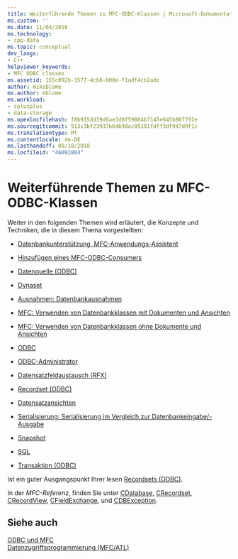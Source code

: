 ```yaml
---
title: Weiterführende Themen zu MFC-ODBC-Klassen | Microsoft-Dokumentation
ms.custom: ''
ms.date: 11/04/2016
ms.technology:
- cpp-data
ms.topic: conceptual
dev_langs:
- C++
helpviewer_keywords:
- MFC ODBC classes
ms.assetid: 155c092b-3577-4cb8-b00e-f1adf4cb2adc
author: mikeblome
ms.author: mblome
ms.workload:
- cplusplus
- data-storage
ms.openlocfilehash: f8b935dd39d6ae3d0f59804b7145e845b807792e
ms.sourcegitcommit: 913c3bf23937b64b90ac05181fdff3df947d9f1c
ms.translationtype: MT
ms.contentlocale: de-DE
ms.lasthandoff: 09/18/2018
ms.locfileid: "46093804"
---
```

# <a name="further-reading-about-the-mfc-odbc-classes"></a>Weiterführende Themen zu MFC-ODBC-Klassen

Weiter in den folgenden Themen wird erläutert, die Konzepte und Techniken, die in diesem Thema vorgestellten:  
  
- [Datenbankunterstützung, MFC-Anwendungs-Assistent](../../mfc/reference/database-support-mfc-application-wizard.md)  
  
- [Hinzufügen eines MFC-ODBC-Consumers](../../mfc/reference/adding-an-mfc-odbc-consumer.md)  
  
- [Datenquelle (ODBC)](../../data/odbc/data-source-odbc.md)  
  
- [Dynaset](../../data/odbc/dynaset.md)  
  
- [Ausnahmen: Datenbankausnahmen](../../mfc/exceptions-database-exceptions.md)  
  
- [MFC: Verwenden von Datenbankklassen mit Dokumenten und Ansichten](../../data/mfc-using-database-classes-with-documents-and-views.md)  
  
- [MFC: Verwenden von Datenbankklassen ohne Dokumente und Ansichten](../../data/mfc-using-database-classes-without-documents-and-views.md)  
  
- [ODBC](../../data/odbc/odbc-basics.md)  
  
- [ODBC-Administrator](../../data/odbc/odbc-administrator.md)  
  
- [Datensatzfeldaustausch (RFX)](../../data/odbc/record-field-exchange-rfx.md)  
  
- [Recordset (ODBC)](../../data/odbc/recordset-odbc.md)  
  
- [Datensatzansichten](../../data/record-views-mfc-data-access.md)  
  
- [Serialisierung: Serialisierung im Vergleich zur Datenbankeingabe/-Ausgabe](../../mfc/serialization-serialization-vs-database-input-output.md)  
  
- [Snapshot](../../data/odbc/snapshot.md)  
  
- [SQL](../../data/odbc/sql.md)  
  
- [Transaktion (ODBC)](../../data/odbc/transaction-odbc.md)  
  
Ist ein guter Ausgangspunkt Ihrer lesen [Recordsets (ODBC)](../../data/odbc/recordset-odbc.md).  
  
In der *MFC-Referenz*, finden Sie unter [CDatabase](../../mfc/reference/cdatabase-class.md), [CRecordset](../../mfc/reference/crecordset-class.md), [CRecordView](../../mfc/reference/crecordview-class.md), [CFieldExchange](../../mfc/reference/cfieldexchange-class.md), und [CDBException](../../mfc/reference/cdbexception-class.md).  
  
## <a name="see-also"></a>Siehe auch  

[ODBC und MFC](../../data/odbc/odbc-and-mfc.md)<br/>
[Datenzugriffsprogrammierung (MFC/ATL)](../../data/data-access-programming-mfc-atl.md)